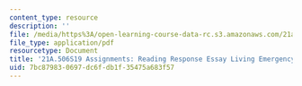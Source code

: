 ```yaml
---
content_type: resource
description: ''
file: /media/https%3A/open-learning-course-data-rc.s3.amazonaws.com/21a-506-the-anthropology-of-politics-persuasion-and-power-spring-2019/7bc879830697dc6fdb1f35475a683f57_MIT21A_506S19_Sec4Mod3Respons1.pdf
file_type: application/pdf
resourcetype: Document
title: '21A.506S19 Assignments: Reading Response Essay Living Emergency'
uid: 7bc87983-0697-dc6f-db1f-35475a683f57
---
```


